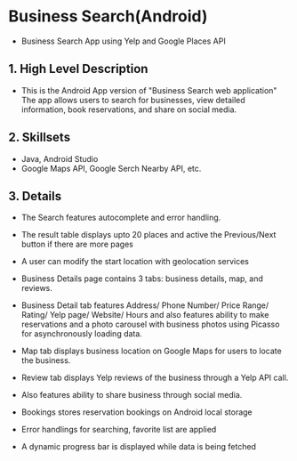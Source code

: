 # Business Search(Android)
- Business Search App using Yelp and Google Places API

## 1. High Level Description
- This is the Android App version of "Business Search web application" 
The app allows users to search for businesses, view detailed information, book reservations, and share on social media. 

## 2. Skillsets
- Java, Android Studio
- Google Maps API, Google Serch Nearby API, etc.

## 3. Details
- The Search features autocomplete and error handling. 
- The result table displays upto 20 places and active the Previous/Next button if there are more pages
- A user can modify the start location with geolocation services <br />

- Business Details page contains 3 tabs: business details, map, and reviews. 
- Business Detail tab features Address/ Phone Number/ Price Range/ Rating/ Yelp page/ Website/ Hours and also features ability to make reservations and a photo carousel with business photos using Picasso for asynchronously loading data. 
- Map tab displays business location on Google Maps for users to locate the business. 
- Review tab displays Yelp reviews of the business through a Yelp API call. 
- Also features ability to share business through social media. 

- Bookings stores reservation bookings on Android local storage

- Error handlings for searching, favorite list are applied
- A dynamic progress bar is displayed while data is being fetched

